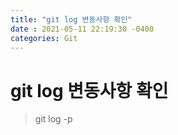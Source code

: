 ```yaml
---
title: "git log 변동사항 확인"
date : 2021-05-11 22:19:30 -0400
categories: Git
---
```



# git log 변동사항 확인


> git log -p
